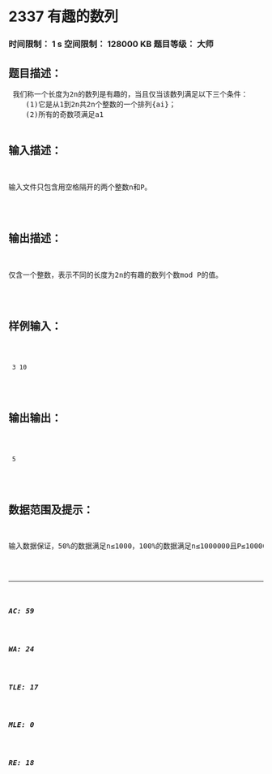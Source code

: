 # 2337 有趣的数列   
### 时间限制： 1 s     空间限制： 128000 KB     题目等级： 大师  
## 题目描述：  

<pre>
 我们称一个长度为2n的数列是有趣的，当且仅当该数列满足以下三个条件：
    (1)它是从1到2n共2n个整数的一个排列{ai}；
    (2)所有的奇数项满足a1<a3<…<a2n-1，所有的偶数项满足a2<a4<…<a2n；
    (3)任意相邻的两项a2i-1与a2i(1≤i≤n)满足奇数项小于偶数项，即：a2i-1<a2i。
    现在的任务是：对于给定的n，请求出有多少个不同的长度为2n的有趣的数列。因为最后的答案可能很大，所以只要求输出答案 mod P的值。
</pre>
  
  
## 输入描述：  

<pre>
输入文件只包含用空格隔开的两个整数n和P。
</pre>
  
  
## 输出描述：  

<pre>
仅含一个整数，表示不同的长度为2n的有趣的数列个数mod P的值。
</pre>
  
  
## 样例输入：  

<pre><code>
 3 10 
</code></pre>
  
  
## 输出输出：  

<pre><code>
 5
</code></pre>
  
  
## 数据范围及提示：  

<pre>
输入数据保证，50%的数据满足n≤1000，100%的数据满足n≤1000000且P≤1000000000。
</pre>
  
  
***  

##### AC: 59  
##### WA: 24  
##### TLE: 17  
##### MLE: 0  
##### RE: 18  
